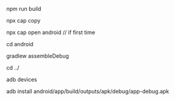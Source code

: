 npm run build

npx cap copy 

npx cap open android // if first time

cd android

gradlew assembleDebug

cd ../ 

adb devices

adb install android/app/build/outputs/apk/debug/app-debug.apk
